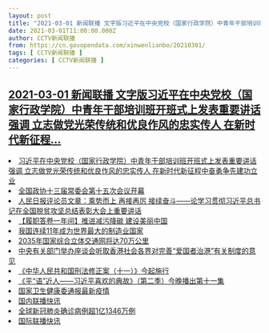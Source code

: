 ```yaml
---
layout: post
title: "2021-03-01 新闻联播 文字版习近平在中央党校（国家行政学院）中青年干部培训班开班式上发表重要讲话强调 立志做党光荣传统和优良作风的忠实传人 在新时代新征程"
date: 2021-03-01T11:00:00.000Z
author: CCTV新闻联播
from: https://cn.govopendata.com/xinwenlianbo/20210301/
tags: [ CCTV新闻联播 ]
categories: [ CCTV新闻联播 ]
---
```

<!--1614596400000-->
[2021-03-01 新闻联播 文字版习近平在中央党校（国家行政学院）中青年干部培训班开班式上发表重要讲话强调 立志做党光荣传统和优良作风的忠实传人 在新时代新征程...](https://cn.govopendata.com/xinwenlianbo/20210301/)
------

<div>
<li><a target="_blank" href="https://cn.govopendata.com/xinwenlianbo/20210301/#229080">习近平在中央党校（国家行政学院）中青年干部培训班开班式上发表重要讲话强调 立志做党光荣传统和优良作风的忠实传人 在新时代新征程中奋勇争先建功立业</a></li><li><a target="_blank" href="https://cn.govopendata.com/xinwenlianbo/20210301/#229081">全国政协十三届常委会第十五次会议开幕</a></li><li><a target="_blank" href="https://cn.govopendata.com/xinwenlianbo/20210301/#229082">人民日报评论员文章：乘势而上 再接再厉 接续奋斗——论学习贯彻习近平总书记在全国脱贫攻坚总结表彰大会上重要讲话</a></li><li><a target="_blank" href="https://cn.govopendata.com/xinwenlianbo/20210301/#229083">【履职答卷一年间】推进减污降碳 建设美丽中国</a></li><li><a target="_blank" href="https://cn.govopendata.com/xinwenlianbo/20210301/#229084">我国连续11年成为世界最大的制造业国家</a></li><li><a target="_blank" href="https://cn.govopendata.com/xinwenlianbo/20210301/#229085">2035年国家综合立体交通网将达70万公里</a></li><li><a target="_blank" href="https://cn.govopendata.com/xinwenlianbo/20210301/#229086">中央有关部门举办座谈会听取香港社会各界对完善“爱国者治港”有关制度的意见</a></li><li><a target="_blank" href="https://cn.govopendata.com/xinwenlianbo/20210301/#229087">《中华人民共和国刑法修正案（十一）》今起施行</a></li><li><a target="_blank" href="https://cn.govopendata.com/xinwenlianbo/20210301/#229088">《平“语”近人——习近平喜欢的典故》（第二季）今晚播出第十一集</a></li><li><a target="_blank" href="https://cn.govopendata.com/xinwenlianbo/20210301/#229089">国家卫生健康委通报最新疫情</a></li><li><a target="_blank" href="https://cn.govopendata.com/xinwenlianbo/20210301/#229090">国内联播快讯</a></li><li><a target="_blank" href="https://cn.govopendata.com/xinwenlianbo/20210301/#229091">全球新冠肺炎确诊病例超1亿1346万例</a></li><li><a target="_blank" href="https://cn.govopendata.com/xinwenlianbo/20210301/#229092">国际联播快讯</a></li>
</div>

